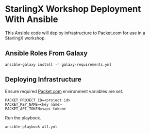 # StarlingX Workshop Deployment With Ansible

This Ansible code will deploy infrastructure to Packet.com for use in a StarlingX workshop.

## Ansible Roles From Galaxy

```
ansible-galaxy install -r galaxy-requirements.yml
```

## Deploying Infrastructure

Ensure required [Packet.com](http://packet.com) environment variables are set.

```
PACKET_PROJECT_ID=<project id>
PACKET_KEY_NAME=<key name>
PACKET_API_TOKEN=<api token>
```

Run the playbook.

```
ansible-playbook all.yml
```